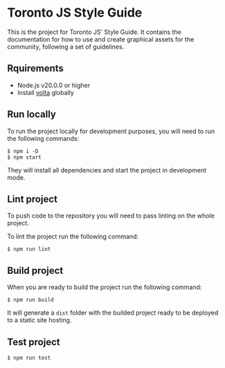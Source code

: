 # Toronto JS Style Guide

This is the project for Toronto JS' Style Guide. It contains the documentation for how to use and create graphical assets for the community, following a set of guidelines.

## Rquirements

- Node.js v20.0.0 or higher
- Install [volta](https://volta.sh/) globally

## Run locally

To run the project locally for development purposes, you will need to run the following commands:

```shell
$ npm i -D
$ npm start
```

They will install all dependencies and start the project in development mode.

## Lint project

To push code to the repository you will need to pass linting on the whole project.

To lint the project run the following command:

```shell
$ npm run lint
```

## Build project

When you are ready to build the project run the following command:

```shell
$ npm run build
```

It will generate a `dist` folder with the builded project ready to be deployed to a static site hosting.

## Test project

```shell
$ npm run test
```
